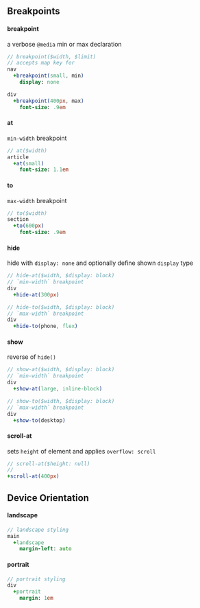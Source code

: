 ## Breakpoints

#### breakpoint
a verbose `@media` min or max declaration
```sass
// breakpoint($width, $limit)
// accepts map key for
nav
  +breakpoint(small, min)
    display: none

div
  +breakpoint(400px, max)
    font-size: .9em
```

#### at
`min-width` breakpoint
```sass
// at($width)
article
  +at(small)
    font-size: 1.1em
```

#### to
`max-width` breakpoint
```sass
// to($width)
section
  +to(600px)
    font-size: .9em
```

#### hide
hide with `display: none` and optionally define shown `display` type
```sass
// hide-at($width, $display: block)
// `min-width` breakpoint
div
  +hide-at(300px)

// hide-to($width, $display: block)
// `max-width` breakpoint
div
  +hide-to(phone, flex)
```

#### show
reverse of `hide()`
```sass
// show-at($width, $display: block)
// `min-width` breakpoint
div
  +show-at(large, inline-block)

// show-to($width, $display: block)
// `max-width` breakpoint
div
  +show-to(desktop)

```

#### scroll-at
sets `height` of element and applies `overflow: scroll`
```sass
// scroll-at($height: null)
//
+scroll-at(400px)
```

## Device Orientation
#### landscape
```sass
// landscape styling
main
  +landscape
    margin-left: auto
```

#### portrait
```sass
// portrait styling
div
  +portrait
    margin: 1em
```
